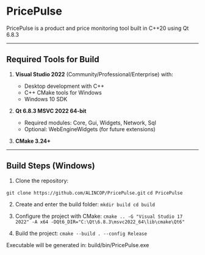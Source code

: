 # PricePulse

PricePulse is a product and price monitoring tool built in C++20 using Qt 6.8.3

---

## Required Tools for Build

1. **Visual Studio 2022** (Community/Professional/Enterprise) with:
   - Desktop development with C++
   - C++ CMake tools for Windows
   - Windows 10 SDK

2. **Qt 6.8.3 MSVC 2022 64-bit**
   - Required modules: Core, Gui, Widgets, Network, Sql
   - Optional: WebEngineWidgets (for future extensions)

3. **CMake 3.24+**

---

## Build Steps (Windows)

1. Clone the repository:

`git clone https://github.com/ALINCOP/PricePulse.git`
`cd PricePulse`

2. Create and enter the build folder:
`mkdir build
cd build`

3. Configure the project with CMake:
`cmake .. -G "Visual Studio 17 2022" -A x64 -DQt6_DIR="C:\Qt\6.8.3\msvc2022_64\lib\cmake\Qt6"`

4. Build the project:
`cmake --build . --config Release`

Executable will be generated in: build/bin/PricePulse.exe
